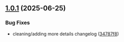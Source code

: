 ## [1.0.1](https://github.com/intel/intel-ui-icons/compare/v1.0.0...v1.0.1) (2025-06-25)

### Bug Fixes

* cleaning/adding more details changelog ([34787f8](https://github.com/intel/intel-ui-icons/commit/34787f8ec61a43cd6c96420e87bd33822170519a))
